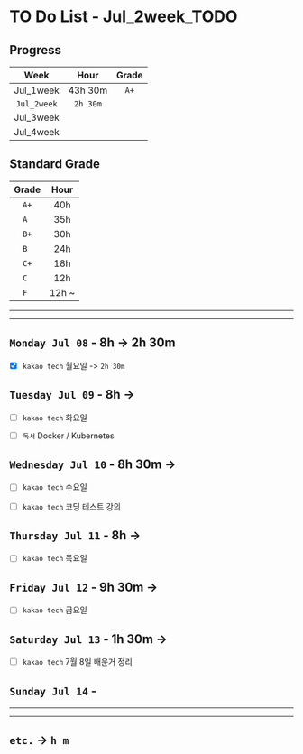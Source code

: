 # TO Do List - Jul_2week_TODO

## Progress
| Week | Hour | Grade |
|:---:|:---:|:---:|
|Jul_1week|43h 30m|`A+`|
|`Jul_2week`|`2h 30m`||
|Jul_3week|||
|Jul_4week|||

## Standard Grade
| Grade | Hour |
|:---:|:---:|
|`A+`|40h|
|`A `|35h|
|`B+`|30h|
|`B `|24h|
|`C+`|18h|
|`C `|12h|
|`F `|12h ~|


---
---

## `Monday Jul 08` - 8h -> 2h 30m
- [x] `kakao tech` 월요일 -> `2h 30m`


## `Tuesday Jul 09` - 8h ->
- [ ] `kakao tech` 화요일 
- [ ] `독서` Docker / Kubernetes


## `Wednesday Jul 10` - 8h 30m ->
- [ ] `kakao tech` 수요일 
- [ ] `kakao tech` 코딩 테스트 강의


## `Thursday Jul 11` - 8h ->
- [ ] `kakao tech` 목요일


## `Friday Jul 12` - 9h 30m ->
- [ ] `kakao tech` 금요일 


## `Saturday Jul 13` - 1h 30m ->
- [ ] `kakao tech` 7월 8일 배운거 정리


## `Sunday Jul 14` - 



---
---
<!-- ## `Algorithm` - `Do it! 알고리즘 코딩테스트 '자바 편'` -->


<!-- ## `Spring` -> `h m` -->

## `etc.` -> `h m`


<br><br>

<!-- > `개인공부` : `6h 30m` -> `25h 36m` -> `22h 19m` -> -->

<br><br>

<!-- 
## `Java`
## `OPIc`
## `토익` 
-->




